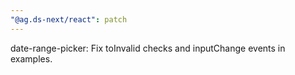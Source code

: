 ```yaml
---
"@ag.ds-next/react": patch
---
```


date-range-picker: Fix toInvalid checks and inputChange events in examples.
